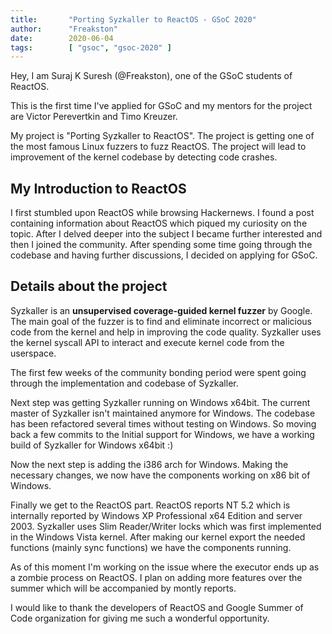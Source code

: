 ```yaml
---
title:       "Porting Syzkaller to ReactOS - GSoC 2020"
author:      "Freakston"
date:        2020-06-04
tags:        [ "gsoc", "gsoc-2020" ]
---
```


Hey, I am Suraj K Suresh (@Freakston), one of the GSoC students of ReactOS.

This is the first time I've applied for GSoC and my mentors for the project are Victor Perevertkin and Timo Kreuzer.

My project is "Porting Syzkaller to ReactOS". The project is getting one of the most famous Linux fuzzers to fuzz ReactOS. The project will lead to improvement of  the kernel codebase by detecting code crashes.

## My Introduction to ReactOS

I first stumbled upon ReactOS while browsing Hackernews. I found a post containing information about ReactOS which piqued my curiosity on the topic. After I delved deeper into the subject I became further interested and then I joined the community. After spending some time going through the codebase and having further discussions, I decided on applying for GSoC.

## Details about the project

Syzkaller is an **unsupervised coverage-guided kernel fuzzer** by Google. The main goal of the fuzzer is to find and eliminate incorrect or malicious code from the kernel and help in improving the code quality. Syzkaller uses the kernel syscall API to interact and execute kernel code from the userspace.

The first few weeks of the community bonding period were spent going through the implementation and codebase of Syzkaller. 

Next step was getting Syzkaller running on Windows x64bit. The current master of Syzkaller isn't maintained anymore for Windows.  The codebase has been refactored several times without testing on Windows. So moving back a few commits to the Initial support for Windows, we have a working build of Syzkaller for Windows x64bit :)

Now the next step is adding the i386 arch for Windows. Making the necessary changes, we now have the components working on x86 bit of Windows. 

Finally we get to the ReactOS part. ReactOS reports NT 5.2 which is internally reported by Windows XP Professional x64 Edition and server 2003. Syzkaller uses Slim Reader/Writer locks  which was first implemented in the Windows Vista kernel. After making our kernel export the needed functions (mainly sync functions) we have the components running.

As of this moment I'm working on the issue where the executor ends up as a zombie process on ReactOS. I plan on adding more features over the summer which will be accompanied by montly reports.

I would like to thank the developers of ReactOS and Google Summer of Code organization for giving me such a wonderful opportunity.
